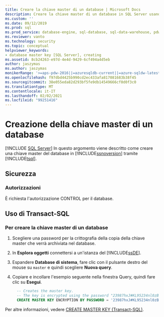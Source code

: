 ```yaml
---
title: Creare la chiave master di un database | Microsoft Docs
description: Creare la chiave master di un database in SQL Server usando Transact-SQL. Assicurarsi di avere le autorizzazioni necessarie.
ms.custom: ''
ms.date: 09/12/2019
ms.prod: sql
ms.prod_service: database-engine, sql-database, sql-data-warehouse, pdw
ms.reviewer: vanto
ms.technology: security
ms.topic: conceptual
helpviewer_keywords:
- database master key [SQL Server], creating
ms.assetid: 8cb24263-e97d-4e4d-9429-6cf494a4d5eb
author: jaszymas
ms.author: jaszymas
monikerRange: '>=aps-pdw-2016||=azuresqldb-current||=azure-sqldw-latest||>=sql-server-2016||>=sql-server-linux-2017||=azuresqldb-mi-current'
ms.openlocfilehash: f97dbd4425b990cd2ec433afa817081683b38f45
ms.sourcegitcommit: 38e055eda82d293bf5fe9db14549666cf0d0f3c0
ms.translationtype: MT
ms.contentlocale: it-IT
ms.lasthandoff: 02/02/2021
ms.locfileid: "99251416"
---
```

# <a name="create-a-database-master-key"></a>Creazione della chiave master di un database

[!INCLUDE [SQL Server](../../../includes/applies-to-version/sql-asdb-asdbmi-asa-pdw.md)]
In questo argomento viene descritto come creare una chiave master del database in [!INCLUDE[ssnoversion](../../../includes/ssnoversion-md.md)] tramite [!INCLUDE[tsql](../../../includes/tsql-md.md)].

## <a name="security"></a>Sicurezza

### <a name="permissions"></a>Autorizzazioni

È richiesta l'autorizzazione CONTROL per il database.

## <a name="using-transact-sql"></a>Uso di Transact-SQL

### <a name="to-create-a-database-master-key"></a>Per creare la chiave master di un database

1. Scegliere una password per la crittografia della copia della chiave master che verrà archiviata nel database.
2. In **Esplora oggetti** connettersi a un'istanza del [!INCLUDE[ssDE](../../../includes/ssde-md.md)].
3. Espandere **Database di sistema**, fare clic con il pulsante destro del mouse su `master` e quindi scegliere **Nuova query**.
4. Copiare e incollare l'esempio seguente nella finestra Query, quindi fare clic su **Esegui**.

   ```sql
     -- Creates the master key.
     -- The key is encrypted using the password "23987hxJ#KL95234nl0zBe".  
     CREATE MASTER KEY ENCRYPTION BY PASSWORD = '23987hxJ#KL95234nl0zBe';  

   ```

Per altre informazioni, vedere [CREATE MASTER KEY &#40;Transact-SQL&#41;](../../../t-sql/statements/create-master-key-transact-sql.md).
